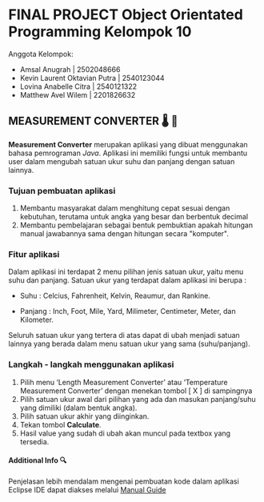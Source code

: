# FINAL PROJECT Object Orientated Programming Kelompok 10
Anggota Kelompok:
- Amsal Anugrah                 | 2502048666
- Kevin Laurent Oktavian Putra  | 2540123044
- Lovina Anabelle Citra         | 2540121322
- Matthew Avel Wilem            | 2201826632

## MEASUREMENT CONVERTER 🌡️ 📏
**Measurement Converter** merupakan aplikasi yang dibuat menggunakan bahasa pemrograman *Java*. Aplikasi ini memiliki fungsi untuk membantu user dalam mengubah satuan ukur suhu dan panjang dengan satuan lainnya.

### Tujuan pembuatan aplikasi
1. Membantu masyarakat dalam menghitung cepat sesuai dengan kebutuhan, terutama untuk angka yang besar dan berbentuk decimal
2. Membantu pembelajaran sebagai bentuk pembuktian apakah hitungan manual jawabannya sama dengan hitungan secara "komputer".

### Fitur aplikasi
Dalam aplikasi ini terdapat 2 menu pilihan jenis satuan ukur, yaitu menu suhu dan panjang. Satuan ukur yang terdapat dalam aplikasi ini berupa :
            
- Suhu          : Celcius, Fahrenheit, Kelvin, Reaumur, dan Rankine.
            
- Panjang    : Inch, Foot, Mile, Yard, Milimeter, Centimeter, Meter, dan Kilometer.

Seluruh satuan ukur yang tertera di atas dapat di ubah menjadi satuan lainnya yang berada dalam menu satuan ukur yang sama (suhu/panjang).

### Langkah - langkah menggunakan aplikasi
1.	Pilih menu ‘Length Measurement Converter’ atau ‘Temperature Measurement Converter’ dengan menekan tombol [  X	] di sampingnya
2.	Pilih satuan ukur awal dari pilihan yang ada dan masukan panjang/suhu yang dimiliki (dalam bentuk angka).  
3.	Pilih satuan ukur akhir yang diinginkan.
4.	Tekan tombol **Calculate**.
5.	Hasil value yang sudah di ubah akan muncul pada textbox yang tersedia.

#### Additional Info 🔍
Penjelasan lebih mendalam mengenai pembuatan kode dalam aplikasi Eclipse IDE dapat diakses melalui [Manual Guide](https://drive.google.com/file/d/1jU9HVUbsDgMVT6wKRr0Eo6bV8apmaeST/view?usp=share_link) 
